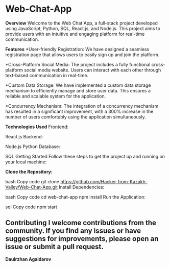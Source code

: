 # Web-Chat-App
**Overview**
Welcome to the Web Chat App, a full-stack project developed using JavaScript, Python, SQL, React.js, and Node.js. This project aims to provide users with an intuitive and engaging platform for real-time communication.

**Features**
*User-friendly Registration: We have designed a seamless registration page that allows users to easily sign up and join the platform.

*Cross-Platform Social Media: The project includes a fully functional cross-platform social media website. Users can interact with each other through text-based communication in real-time.

*Custom Data Storage: We have implemented a custom data storage mechanism to efficiently manage and store user data. This ensures a reliable and scalable system for the application.

*Concurrency Mechanism: The integration of a concurrency mechanism has resulted in a significant improvement, with a 300% increase in the number of users comfortably using the application simultaneously.

**Technologies Used**
Frontend:

React.js
Backend:

Node.js
Python
Database:

SQL
Getting Started
Follow these steps to get the project up and running on your local machine:

**Clone the Repository:**

bash
Copy code
git clone https://github.com/Hacker-from-Kazakh-Valley/Web-Chat-App.git
Install Dependencies:

bash
Copy code
cd web-chat-app
npm install
Run the Application:

sql
Copy code
npm start


Contributing
I welcome contributions from the community. If you find any issues or have suggestions for improvements, please open an issue or submit a pull request.
-----------------------
**Dauirzhan Agaidarov**
